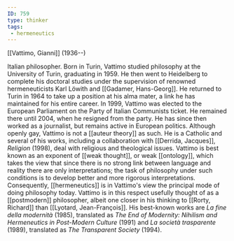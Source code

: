 ```yaml
---
ID: 759
type: thinker
tags: 
 - hermeneutics
---
```


[[Vattimo, Gianni]]
 (1936--)


Italian philosopher. Born in Turin, Vattimo studied philosophy at the
University of Turin, graduating in 1959. He then went to Heidelberg to
complete his doctoral studies under the supervision of renowned
hermeneuticists Karl Löwith and [[Gadamer, Hans-Georg]]. He returned to
Turin in 1964 to take up a position at his alma mater, a link he has
maintained for his entire career. In 1999, Vattimo was elected to the
European Parliament on the Party of Italian Communists ticket. He
remained there until 2004, when he resigned from the party. He has since
then worked as a journalist, but remains active in European politics.
Although openly gay, Vattimo is not a [[auteur theory]] as such. He is a
Catholic and several of his works, including a collaboration with
[[Derrida, Jacques]],
*Religion* (1998), deal with religious and theological issues. Vattimo
is best known as an exponent of [[weak thought]], or weak
[[ontology]], which takes the
view that since there is no strong link between language and reality
there are only interpretations; the task of philosophy under such
conditions is to develop better and more rigorous interpretations.
Consequently,
[[hermeneutics]] is in
Vattimo's view the principal mode of doing philosophy today. Vattimo is
in this respect usefully thought of as a
[[postmodern]] philosopher,
albeit one closer in his thinking to [[Rorty, Richard]] than [[Lyotard, Jean-François]]. His best-known
works are *La fine della modernità* (1985), translated as *The End of
Modernity: Nihilism and Hermeneutics in Post-Modern Culture* (1991) and
*La società trasparente* (1989), translated as *The Transparent Society*
(1994).
